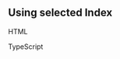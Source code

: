 ## Using selected Index

HTML
<snippet id='using-selected-index-html'/>

TypeScript
<snippet id='using-selected-index-code'/>
